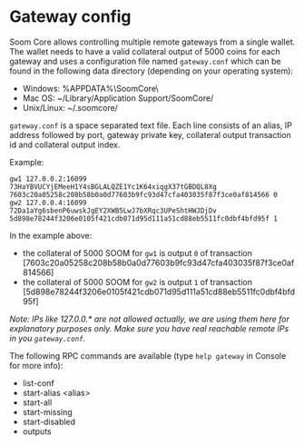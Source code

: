 Gateway config
=======================

Soom Core allows controlling multiple remote gateways from a single wallet. The wallet needs to have a valid collateral output of 5000 coins for each gateway and uses a configuration file named `gateway.conf` which can be found in the following data directory (depending on your operating system):
 * Windows: %APPDATA%\SoomCore\
 * Mac OS: ~/Library/Application Support/SoomCore/
 * Unix/Linux: ~/.soomcore/

`gateway.conf` is a space separated text file. Each line consists of an alias, IP address followed by port, gateway private key, collateral output transaction id and collateral output index.

Example:
```
gw1 127.0.0.2:16099 73HaYBVUCYjEMeeH1Y4sBGLALQZE1Yc1K64xiqgX37tGBDQL8Xg 7603c20a05258c208b58b0a0d77603b9fc93d47cfa403035f87f3ce0af814566 0
gw2 127.0.0.4:16099 72Da1aYg6sbenP6uwskJgEY2XWB5LwJ7bXRqc3UPeShtHWJDjDv 5d898e78244f3206e0105f421cdb071d95d111a51cd88eb5511fc0dbf4bfd95f 1
```

In the example above:
* the collateral of 5000 SOOM for `gw1` is output `0` of transaction [7603c20a05258c208b58b0a0d77603b9fc93d47cfa403035f87f3ce0af814566]
* the collateral of 5000 SOOM for `gw2` is output `1` of transaction [5d898e78244f3206e0105f421cdb071d95d111a51cd88eb5511fc0dbf4bfd95f]

_Note: IPs like 127.0.0.* are not allowed actually, we are using them here for explanatory purposes only. Make sure you have real reachable remote IPs in you `gateway.conf`._

The following RPC commands are available (type `help gateway` in Console for more info):
* list-conf
* start-alias \<alias\>
* start-all
* start-missing
* start-disabled
* outputs
